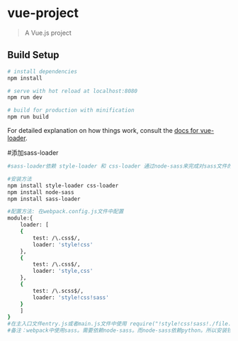 # vue-project

> A Vue.js project

## Build Setup

``` bash
# install dependencies
npm install

# serve with hot reload at localhost:8080
npm run dev

# build for production with minification
npm run build
```

For detailed explanation on how things work, consult the [docs for vue-loader](http://vuejs.github.io/vue-loader).

#添加sass-loader
``` bash
#sass-loader依赖 style-loader 和 css-loader 通过node-sass来完成对sass文件的解析

#安装方法
npm install style-loader css-loader
npm install node-sass
npm install sass-loader

#配置方法: 在webpack.config.js文件中配置
module:{
    loader: [
    {
        test: /\.css$/,
        loader: 'style!css'
    },
    {
        test: /\.css$/,
        loader: 'style,css'
    },
    {
        test: /\.scss$/,
        loader: 'style!css!sass'
    }
    ]
}
#在主入口文件entry.js或者main.js文件中使用 require("!style!css!sass!./file.scss");require("!style!css!./style.css");
#备注：webpack中使用sass。需要依赖node-sass。而node-sass依赖python。所以安装钱需要确认是否安装了python。版本为2.7.安装在全局使用。

